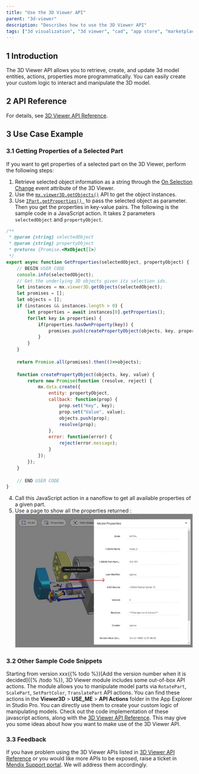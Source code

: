 ```yaml
---
title: "Use the 3D Viewer API"
parent: "3d-viewer"
description: "Describes how to use the 3D Viewer API"
tags: ["3d visualization", "3d viewer", "cad", "app store", "marketplace", "component", "platform support"]
---
```


## 1 Introduction

The 3D Viewer API allows you to retrieve, create, and update 3d model entities, actions, properties more programmatically. You can easily create your custom logic to interact and manipulate the 3D model.

## 2 API Reference

For details, see [3D Viewer API Reference](http://3dviewer-apidoc.s3-website.eu-central-1.amazonaws.com/index/v2.1/apidoc/3dviewer.html).

## 3 Use Case Example

### 3.1 Getting Properties of a Selected Part

If you want to get properties of a selected part on the 3D Viewer, perform the following steps:

1. Retrieve selected object information as a string through the [On Selection Change](3d-viewer#on-selection-change) event attribute of the 3D Viewer.
2. Use the [`mx.viewer3D.getObjects()`](http://3dviewer-apidoc.s3-website.eu-central-1.amazonaws.com/index/v2.1/apidoc/3dviewer.mx.viewer3d.getobjects.html#mx-viewer3d-getobjects-function) API to get the object instances.
3.  Use [`IPart.getProperties() `](http://3dviewer-apidoc.s3-website.eu-central-1.amazonaws.com/index/v2.1/apidoc/3dviewer.ipart.getproperties.html) to pass the selected object as parameter. Then you get the properties in key-value pairs. The following is the sample code in a JavaScript action. It takes 2 parameters `selectedObject` and `propertyObject`.

```js
/**
 * @param {string} selectedObject
 * @param {string} propertyObject
 * @returns {Promise.<MxObject[]>}
 */
export async function GetProperties(selectedObject, propertyObject) {
	// BEGIN USER CODE
	console.info(selectedObject);
    // Get the underlying 3D objects given its selection ids.
	let instances = mx.viewer3D.getObjects(selectedObject);
	let promises = [];
	let objects = [];
	if (instances && instances.length > 0) {
		let properties = await instances[0].getProperties();
		for(let key in properties) {
			if(properties.hasOwnProperty(key)) {
				promises.push(createPropertyObject(objects, key, properties[key]));
			}
		}
	}

	return Promise.all(promises).then(()=>objects);

	function createPropertyObject(objects, key, value) {
        return new Promise(function (resolve, reject) {
            mx.data.create({
                entity: propertyObject,
                callback: function(prop) {
                    prop.set("Key", key);
                    prop.set("Value", value);
					objects.push(prop);
                    resolve(prop);
                },
                error: function(error) {
                    reject(error.message);
                }
            });
        });
    }

	// END USER CODE
}
```

4. Call this JavaScript action in a nanoflow to get all available properties of a given part.
5. Use a page to show all the properties returned :
   ![show-properties](attachments/3d-viewer-api/show-properties.jpg)

### 3.2 Other Sample Code Snippets

Starting from version xxx{{% todo %}}[Add the version number when it is decided]{{% /todo %}}, 3D Viewer module includes some out-of-box API actions. The module allows you to manipulate model parts via `RotatePart`, `ScalePart`, `SetPartColor`, `TranslatePart` API actions. You can find these actions in the **Viewer3D** > **USE_ME** > **API Actions** folder in the App Explorer in Studio Pro. You can directly use them to create your custom logic of manipulating models. Check out the code implementation of these javascript actions, along with the [3D Viewer API Reference](http://3dviewer-apidoc.s3-website.eu-central-1.amazonaws.com/index/v2.1/apidoc/3dviewer.html). This may give you some ideas about how you want to make use of the 3D Viewer API.

### 3.3 Feedback

If you have problem using the 3D Viewer APIs listed in [3D Viewer API Reference](http://3dviewer-apidoc.s3-website.eu-central-1.amazonaws.com/index/v2.1/apidoc/3dviewer.html) or you would like more APIs to be exposed, raise a ticket in [Mendix Support portal](https://support.mendix.com/hc/en-us). We will address them accordingly. 

